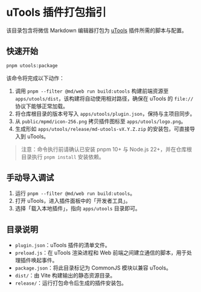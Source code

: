 # uTools 插件打包指引

该目录包含将微信 Markdown 编辑器打包为 [uTools](https://u.tools) 插件所需的脚本与配置。

## 快速开始

```sh
pnpm utools:package
```

该命令将完成以下动作：

1. 调用 `pnpm --filter @md/web run build:utools` 构建前端资源至 `apps/utools/dist`，该构建将自动使用相对路径，确保在 uTools 的 `file://` 协议下能够正常加载。
2. 将仓库根目录的版本号写入 `apps/utools/plugin.json`，保持与主项目同步。
3. 从 `public/mpmd/icon-256.png` 拷贝插件图标至 `apps/utools/logo.png`。
4. 生成形如 `apps/utools/release/md-utools-vX.Y.Z.zip` 的安装包，可直接导入到 uTools。

> 注意：命令执行前请确认已安装 pnpm 10+ 与 Node.js 22+，并在仓库根目录执行 `pnpm install` 安装依赖。

## 手动导入调试

1. 运行 `pnpm --filter @md/web run build:utools`。
2. 打开 uTools，进入插件面板中的「开发者工具」。
3. 选择「载入本地插件」，指向 `apps/utools` 目录即可。

## 目录说明

- `plugin.json`：uTools 插件的清单文件。
- `preload.js`：在 uTools 渲染进程和 Web 前端之间建立通信的脚本，用于处理插件唤起事件。
- `package.json`：将此目录标记为 CommonJS 模块以兼容 uTools。
- `dist/`：由 Vite 构建输出的静态资源目录。
- `release/`：运行打包命令后生成的插件安装包。

